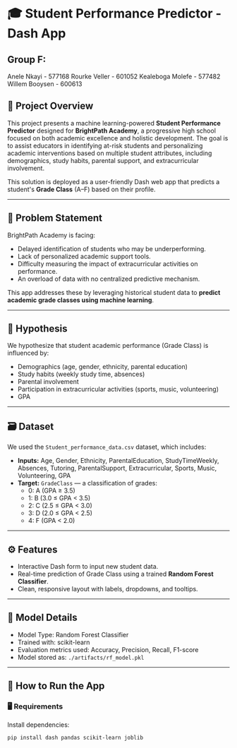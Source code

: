 # 🎓 Student Performance Predictor - Dash App


## Group F:
Anele Nkayi - 577168
Rourke Veller - 601052
Kealeboga Molefe - 577482
Willem Booysen - 600613


## 📌 Project Overview

This project presents a machine learning-powered **Student Performance Predictor** designed for **BrightPath Academy**, a progressive high school focused on both academic excellence and holistic development. The goal is to assist educators in identifying at-risk students and personalizing academic interventions based on multiple student attributes, including demographics, study habits, parental support, and extracurricular involvement.

This solution is deployed as a user-friendly Dash web app that predicts a student's **Grade Class** (A–F) based on their profile.

---

## 🎯 Problem Statement

BrightPath Academy is facing:
- Delayed identification of students who may be underperforming.
- Lack of personalized academic support tools.
- Difficulty measuring the impact of extracurricular activities on performance.
- An overload of data with no centralized predictive mechanism.

This app addresses these by leveraging historical student data to **predict academic grade classes using machine learning**.

---

## 🧪 Hypothesis

We hypothesize that student academic performance (Grade Class) is influenced by:
- Demographics (age, gender, ethnicity, parental education)
- Study habits (weekly study time, absences)
- Parental involvement
- Participation in extracurricular activities (sports, music, volunteering)
- GPA

---

## 🗃️ Dataset

We used the `Student_performance_data.csv` dataset, which includes:
- **Inputs:** Age, Gender, Ethnicity, ParentalEducation, StudyTimeWeekly, Absences, Tutoring, ParentalSupport, Extracurricular, Sports, Music, Volunteering, GPA
- **Target:** `GradeClass` — a classification of grades:
  - 0: A (GPA ≥ 3.5)
  - 1: B (3.0 ≤ GPA < 3.5)
  - 2: C (2.5 ≤ GPA < 3.0)
  - 3: D (2.0 ≤ GPA < 2.5)
  - 4: F (GPA < 2.0)

---

## ⚙️ Features

- Interactive Dash form to input new student data.
- Real-time prediction of Grade Class using a trained **Random Forest Classifier**.
- Clean, responsive layout with labels, dropdowns, and tooltips.

---

## 🤖 Model Details

- Model Type: Random Forest Classifier
- Trained with: scikit-learn
- Evaluation metrics used: Accuracy, Precision, Recall, F1-score
- Model stored as: `./artifacts/rf_model.pkl`

---

## 🚀 How to Run the App

### 🖥️ Requirements

Install dependencies:

```bash
pip install dash pandas scikit-learn joblib